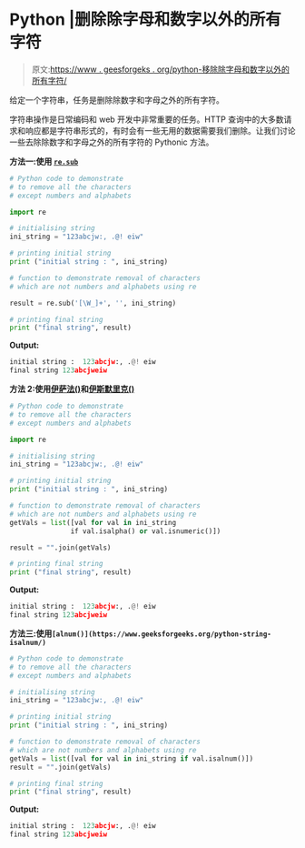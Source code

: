# Python |删除除字母和数字以外的所有字符

> 原文:[https://www . geesforgeks . org/python-移除除字母和数字以外的所有字符/](https://www.geeksforgeeks.org/python-remove-all-characters-except-letters-and-numbers/)

给定一个字符串，任务是删除除数字和字母之外的所有字符。

字符串操作是日常编码和 web 开发中非常重要的任务。HTTP 查询中的大多数请求和响应都是字符串形式的，有时会有一些无用的数据需要我们删除。让我们讨论一些去除除数字和字母之外的所有字符的 Pythonic 方法。

**方法一:使用 [`re.sub`](https://www.geeksforgeeks.org/regular-expression-python-examples-set-1/)**

```py
# Python code to demonstrate
# to remove all the characters
# except numbers and alphabets

import re

# initialising string
ini_string = "123abcjw:, .@! eiw"

# printing initial string
print ("initial string : ", ini_string)

# function to demonstrate removal of characters
# which are not numbers and alphabets using re

result = re.sub('[\W_]+', '', ini_string)

# printing final string
print ("final string", result)
```

**Output:**

```py
initial string :  123abcjw:, .@! eiw
final string 123abcjweiw

```

**方法 2:使用[伊萨法()](https://www.geeksforgeeks.org/python-string-isalpha-application/)和[伊斯默里克()](https://www.geeksforgeeks.org/python-string-isnumeric-application/)**

```py
# Python code to demonstrate
# to remove all the characters
# except numbers and alphabets

import re

# initialising string
ini_string = "123abcjw:, .@! eiw"

# printing initial string
print ("initial string : ", ini_string)

# function to demonstrate removal of characters
# which are not numbers and alphabets using re
getVals = list([val for val in ini_string
               if val.isalpha() or val.isnumeric()])

result = "".join(getVals)

# printing final string
print ("final string", result)
```

**Output:**

```py
initial string :  123abcjw:, .@! eiw
final string 123abcjweiw

```

**方法三:使用`[alnum()](https://www.geeksforgeeks.org/python-string-isalnum/)`**

```py
# Python code to demonstrate
# to remove all the characters
# except numbers and alphabets

# initialising string
ini_string = "123abcjw:, .@! eiw"

# printing initial string
print ("initial string : ", ini_string)

# function to demonstrate removal of characters
# which are not numbers and alphabets using re
getVals = list([val for val in ini_string if val.isalnum()])
result = "".join(getVals)

# printing final string
print ("final string", result)
```

**Output:**

```py
initial string :  123abcjw:, .@! eiw
final string 123abcjweiw

```